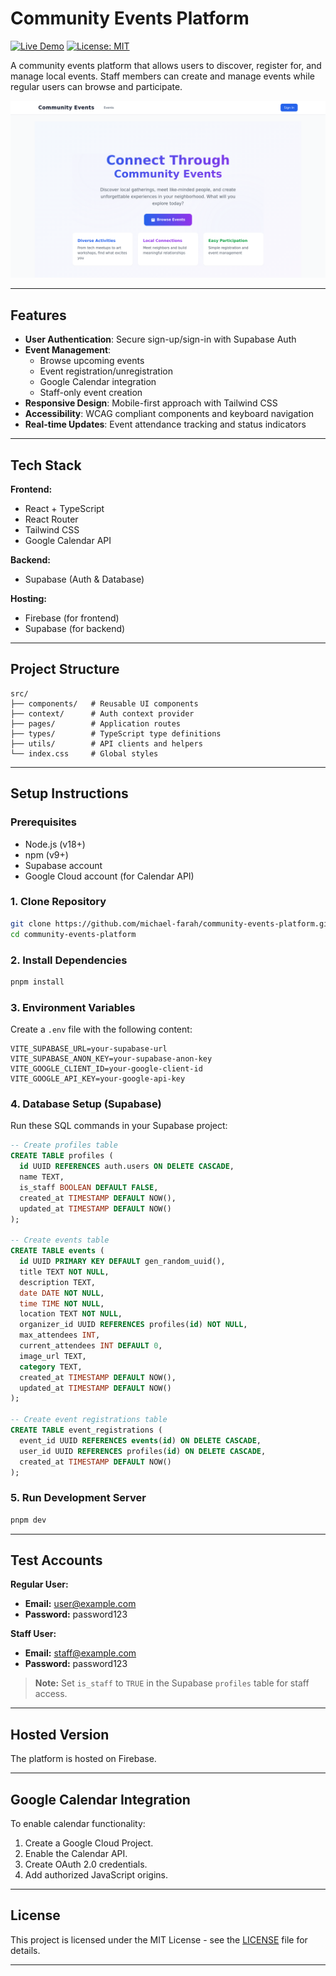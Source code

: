 # Community Events Platform

[![Live Demo](https://img.shields.io/badge/Live-Demo-brightgreen)](https://community-events-online.web.app)
[![License: MIT](https://img.shields.io/badge/License-MIT-blue.svg)](https://opensource.org/licenses/MIT)

A community events platform that allows users to discover, register for, and manage local events. Staff members can create and manage events while regular users can browse and participate.

![Events Platform Preview](./screenshots//Events%20Platform.png "Events Platform Preview")

---

## Features

- **User Authentication**: Secure sign-up/sign-in with Supabase Auth
- **Event Management**:
  - Browse upcoming events
  - Event registration/unregistration
  - Google Calendar integration
  - Staff-only event creation
- **Responsive Design**: Mobile-first approach with Tailwind CSS
- **Accessibility**: WCAG compliant components and keyboard navigation
- **Real-time Updates**: Event attendance tracking and status indicators

---

## Tech Stack

**Frontend:**

- React + TypeScript
- React Router
- Tailwind CSS
- Google Calendar API

**Backend:**

- Supabase (Auth & Database)

**Hosting:**

- Firebase (for frontend)
- Supabase (for backend)

---

## Project Structure

```
src/
├── components/   # Reusable UI components
├── context/      # Auth context provider
├── pages/        # Application routes
├── types/        # TypeScript type definitions
├── utils/        # API clients and helpers
└── index.css     # Global styles
```

---

## Setup Instructions

### Prerequisites

- Node.js (v18+)
- npm (v9+)
- Supabase account
- Google Cloud account (for Calendar API)

### 1. Clone Repository

```bash
git clone https://github.com/michael-farah/community-events-platform.git
cd community-events-platform
```

### 2. Install Dependencies

```bash
pnpm install
```

### 3. Environment Variables

Create a `.env` file with the following content:

```env
VITE_SUPABASE_URL=your-supabase-url
VITE_SUPABASE_ANON_KEY=your-supabase-anon-key
VITE_GOOGLE_CLIENT_ID=your-google-client-id
VITE_GOOGLE_API_KEY=your-google-api-key
```

### 4. Database Setup (Supabase)

Run these SQL commands in your Supabase project:

```sql
-- Create profiles table
CREATE TABLE profiles (
  id UUID REFERENCES auth.users ON DELETE CASCADE,
  name TEXT,
  is_staff BOOLEAN DEFAULT FALSE,
  created_at TIMESTAMP DEFAULT NOW(),
  updated_at TIMESTAMP DEFAULT NOW()
);

-- Create events table
CREATE TABLE events (
  id UUID PRIMARY KEY DEFAULT gen_random_uuid(),
  title TEXT NOT NULL,
  description TEXT,
  date DATE NOT NULL,
  time TIME NOT NULL,
  location TEXT NOT NULL,
  organizer_id UUID REFERENCES profiles(id) NOT NULL,
  max_attendees INT,
  current_attendees INT DEFAULT 0,
  image_url TEXT,
  category TEXT,
  created_at TIMESTAMP DEFAULT NOW(),
  updated_at TIMESTAMP DEFAULT NOW()
);

-- Create event registrations table
CREATE TABLE event_registrations (
  event_id UUID REFERENCES events(id) ON DELETE CASCADE,
  user_id UUID REFERENCES profiles(id) ON DELETE CASCADE,
  created_at TIMESTAMP DEFAULT NOW()
);
```

### 5. Run Development Server

```bash
pnpm dev
```

---

## Test Accounts

**Regular User:**

- **Email:** user@example.com
- **Password:** password123

**Staff User:**

- **Email:** staff@example.com
- **Password:** password123

> **Note:** Set `is_staff` to `TRUE` in the Supabase `profiles` table for staff access.

---

## Hosted Version

The platform is hosted on Firebase.

---

## Google Calendar Integration

To enable calendar functionality:

1. Create a Google Cloud Project.
2. Enable the Calendar API.
3. Create OAuth 2.0 credentials.
4. Add authorized JavaScript origins.

---

## License

This project is licensed under the MIT License - see the [LICENSE](./LICENSE) file for details.

---
